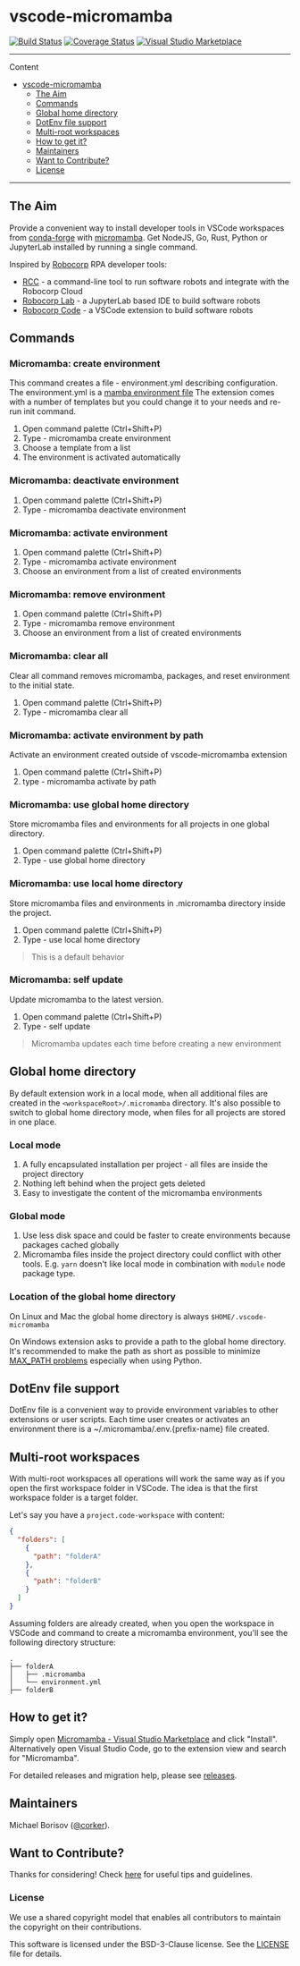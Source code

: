 # vscode-micromamba

[![Build Status](https://github.com/mamba-org/vscode-micromamba/workflows/ci/badge.svg?branch=main)](https://github.com/mamba-org/vscode-micromamba/tree/main) [![Coverage Status](https://coveralls.io/repos/github/mamba-org/vscode-micromamba/badge.svg?branch=main)](https://coveralls.io/github/mamba-org/vscode-micromamba?branch=main) [![Visual Studio Marketplace](https://img.shields.io/visual-studio-marketplace/v/corker.vscode-micromamba?color=success&label=Visual%20Studio%20Marketplace)](https://marketplace.visualstudio.com/items?itemName=corker.vscode-micromamba)

---

Content

- [vscode-micromamba](#vscode-micromamba)
  - [The Aim](#the-aim)
  - [Commands](#commands)
  - [Global home directory](#global-home-directory)
  - [DotEnv file support](#dotenv-file-support)
  - [Multi-root workspaces](#multi-root-workspaces)
  - [How to get it?](#how-to-get-it)
  - [Maintainers](#maintainers)
  - [Want to Contribute?](#want-to-contribute)
  - [License](#license)

---

## The Aim

Provide a convenient way to install developer tools in VSCode workspaces from [conda-forge](https://conda-forge.org) with [micromamba](https://mamba.readthedocs.io). Get NodeJS, Go, Rust, Python or JupyterLab installed by running a single command.

Inspired by [Robocorp](https://robocorp.com) RPA developer tools:

- [RCC](https://robocorp.com/docs/rcc/overview) - a command-line tool to run software robots and integrate with the Robocorp Cloud
- [Robocorp Lab](https://robocorp.com/docs/developer-tools/robocorp-lab/overview) - a JupyterLab based IDE to build software robots
- [Robocorp Code](https://robocorp.com/docs/developer-tools/visual-studio-code/overview) - a VSCode extension to build software robots

## Commands

### Micromamba: create environment

This command creates a file - environment.yml describing configuration.
The environment.yml is a [mamba environment file](https://mamba.readthedocs.io/en/latest/user_guide/micromamba.html#yaml-spec-files)
The extension comes with a number of templates but you could change it to your needs and re-run init command.

1. Open command palette (Ctrl+Shift+P)
2. Type - micromamba create environment
3. Choose a template from a list
4. The environment is activated automatically

### Micromamba: deactivate environment

1. Open command palette (Ctrl+Shift+P)
2. Type - micromamba deactivate environment

### Micromamba: activate environment

1. Open command palette (Ctrl+Shift+P)
2. Type - micromamba activate environment
3. Choose an environment from a list of created environments

### Micromamba: remove environment

1. Open command palette (Ctrl+Shift+P)
2. Type - micromamba remove environment
3. Choose an environment from a list of created environments

### Micromamba: clear all

Clear all command removes micromamba, packages, and reset environment to the initial state.

1. Open command palette (Ctrl+Shift+P)
2. Type - micromamba clear all

### Micromamba: activate environment by path

Activate an environment created outside of vscode-micromamba extension

1. Open command palette (Ctrl+Shift+P)
2. type - micromamba activate by path

### Micromamba: use global home directory

Store micromamba files and environments for all projects in one global directory.

1. Open command palette (Ctrl+Shift+P)
2. Type - use global home directory

### Micromamba: use local home directory

Store micromamba files and environments in .micromamba directory inside the project.

1. Open command palette (Ctrl+Shift+P)
2. Type - use local home directory

> This is a default behavior

### Micromamba: self update

Update micromamba to the latest version.

1. Open command palette (Ctrl+Shift+P)
2. Type - self update

> Micromamba updates each time before creating a new environment

## Global home directory

By default extension work in a local mode, when all additional files are created in the `<workspaceRoot>/.micromamba` directory.
It's also possible to switch to global home directory mode, when files for all projects are stored in one place.

### Local mode

1. A fully encapsulated installation per project - all files are inside the project directory
2. Nothing left behind when the project gets deleted
3. Easy to investigate the content of the micromamba environments

### Global mode

1. Use less disk space and could be faster to create environments because packages cached globally
2. Micromamba files inside the project directory could conflict with other tools. E.g. `yarn` doesn't like local mode in combination with `module` node package type.

### Location of the global home directory

On Linux and Mac the global home directory is always `$HOME/.vscode-micromamba`

On Windows extension asks to provide a path to the global home directory.
It's recommended to make the path as short as possible to minimize [MAX_PATH problems](https://learn.microsoft.com/en-us/windows/win32/fileio/maximum-file-path-limitation?tabs=registry) especially when using Python.

## DotEnv file support

DotEnv file is a convenient way to provide environment variables to other extensions or user scripts.
Each time user creates or activates an environment there is a ~/.micromamba/.env.{prefix-name} file created.

## Multi-root workspaces

With multi-root workspaces all operations will work the same way as if you open the first workspace folder in VSCode.
The idea is that the first workspace folder is a target folder.

Let's say you have a ```project.code-workspace``` with content:

```json
{
  "folders": [
    {
      "path": "folderA"
    },
    {
      "path": "folderB"
    }
  ]
}
```

Assuming folders are already created, when you open the workspace in VSCode and command to create a micromamba environment, you'll see the following directory structure:

```text
.
├── folderA
│   ├── .micromamba
│   └── environment.yml
├── folderB
```

## How to get it?

Simply open [Micromamba - Visual Studio Marketplace](https://marketplace.visualstudio.com/items?itemName=corker.vscode-micromamba) and click "Install".
Alternatively open Visual Studio Code, go to the extension view and search for "Micromamba".

For detailed releases and migration help, please see [releases](https://github.com/mamba-org/vscode-micromamba/releases).

## Maintainers

Michael Borisov ([@corker](https://github.com/corker)).

## Want to Contribute?

Thanks for considering! Check [here](CONTRIBUTING.md) for useful tips and guidelines.

### License

We use a shared copyright model that enables all contributors to maintain the copyright on their contributions.

This software is licensed under the BSD-3-Clause license. See the [LICENSE](LICENSE) file for details.
